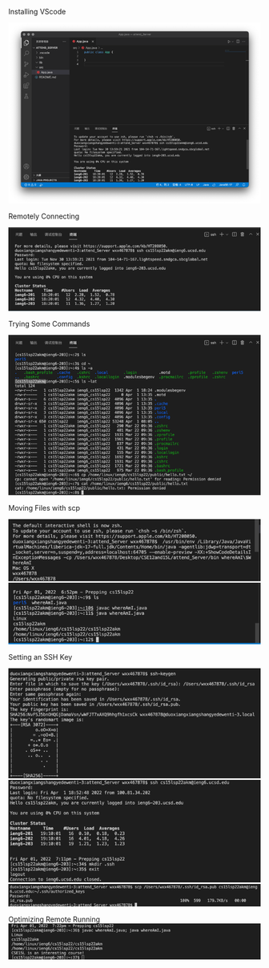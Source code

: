 Installing VScode


![image1](Photo1.png)


Remotely Connecting


![image2](Photo2.png)


Trying Some Commands


![image3](Photo3.png)


Moving Files with scp


![image](Photo4-1.png)
![image](Photo4-2.png)

Setting an SSH Key


![image](Photo5-1.png)
![image](Photo5-2.png)
![image](Photo5-3.png)

Optimizing Remote Running
![image](Photo6.png)
